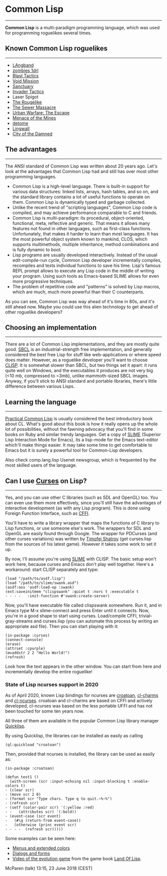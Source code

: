 # Common Lisp

---

**Common Lisp** is a multi-paradigm programming language, which was used for programming roguelikes several times.

## Known Common Lisp roguelikes

---

- [LAngband](langband.md)
- [zombies 1drl](http://groups.google.com/group/rec.games.roguelike.development/browse_thread/thread/5597ab6ddea1209a/407d6656e732b44d)
- [Blast Tactics](blast_tactics.md)
- [Void Mission](http://dto.github.io/notebook/void.html)
- [Sanctuary](http://dto.github.io/notebook/sanctuary.html)
- [Invader Tactics](invader_tactics.md)
- Laser Spigot
- [The Rougelike](the_roguelike.md)
- [The Sewer Massacre](the_sewer_massacre.md)
- [Urban Warfare: The Escape](urban_warfare_the_escape.md)
- [Menace of the Mines](http://sourceforge.net/projects/motm/)
- [detome](https://github.com/nowl/detome)
- [Lingwall](lingwall.md)
- [City of the Damned](city_of_the_damned.md)

## The advantages

---

The ANSI standard of Common Lisp was written about 20 years ago. Let's look at the advantages that Common Lisp had and still has over most other programming languages.

- Common Lisp is a high-level language. There is built-in support for various data structures: linked lists, arrays, hash tables, and so on, and the standard library contains a lot of useful functions to operate on them. Common Lisp is dynamically typed and garbage collected.
- Unlike the recent trend of "scripting languages", Common Lisp code is compiled, and may achieve performance comparable to C and friends.
- Common Lisp is multi-paradigm: its procedural, object-oriented, functional, meta, reflective and generic. That means it allows many features not found in other languages, such as first-class functions. Unfortunately, that makes it harder to learn than most languages. It has the most powerful object system known to mankind, CLOS, which supports multimethods, multiple inheritance, method combinations and is fully dynamic to boot.
- Lisp programs are usually developed interactively. Instead of the usual edit-compile-run cycle, Common Lisp developer incrementally compiles, recompiles and tests individual functions to save his time. Lisp's famous REPL prompt allows to execute any Lisp code in the middle of writing your program. Using such tools as Emacs-based SLIME allows for even more progressive techniques.
- The problem of repetitive code and "patterns" is solved by Lisp macros, which are much, much more powerful than their C counterparts.

As you can see, Common Lisp was way ahead of it's time in 80s, and it's still ahead now. Maybe you could use this alien technology to get ahead of other roguelike developers?

## Choosing an implementation

---

There are a lot of Common Lisp implementations, and they are mostly quite good. [SBCL](http://sbcl.sourceforge.net/) is an industrial-strength free implementation, and generally considered the best free Lisp for stuff like web-applications or where speed does matter. However, as a roguelike developer you'll want to choose [CLISP](http://clisp.cons.org/). It is somewhat slower than SBCL, but two things set it apart: it runs quite well on Windows, and the executables it produces are not very big (<10 mb, compressed to ~3mb), unlike mammoth-sized SBCL images. Anyway, if you'll stick to ANSI standard and portable libraries, there's little difference between various Lisps.

## Learning the language

---

[Practical Common Lisp](http://www.gigamonkeys.com/book/) is usually considered the best introductory book about CL. What's good about this book is how it really opens up the whole lot of possibilities, without the fawning advocacy that you'll find in some books on Ruby and similar trendy languages. Get a copy of [SLIME](http://common-lisp.net/project/slime/) (Superior Lisp Interaction Mode for Emacs), its a lisp-mode for the Emacs text-editor which'll make things easier. It may take some time to get comfortable to Emacs but it is surely a powerful tool for Common-Lisp developers.

Also check comp.lang.lisp Usenet newsgroup, which is frequented by the most skilled users of the language.

## Can I use [Curses](curses_library.md) on Lisp?

---

Yes, and you can use other C libraries (such as SDL and OpenGL) too. You can even use them more effectively, since you'll still have the advantages of interactive development (as with any Lisp program). This is done using Foreign Function Interface, such as [CFFI](http://common-lisp.net/project/cffi).

You'll have to write a library wrapper that maps the functions of C library to Lisp functions, or use someone else's work. The wrappers for SDL and OpenGL are easily found through Google. The wrapper for PDCurses (and other curses variations) was written by [Timofei Shatrov](timofei_shatrov.md) (get curses.lisp from the sources of his latest game). However it takes some work to set it up.

By now, I'll assume you're using [SLIME](http://common-lisp.net/project/slime/) with CLISP. The basic setup won't work here, because curses and Emacs don't play well together. Here's a workaround: start CLISP separately and type:

```text
(load "/path/to/asdf.lisp")
(load "/path/to/slime/swank.asd")
(asdf:oos 'asdf:load-op :swank)
(ext:saveinitmem "clispswank" :quiet t :norc t :executable t
- - - -   :init-function #'swank:create-server)
```

Now, you'll have executable file called clispswank somewhere. Run it, and in Emacs type M-x slime-connect and press Enter until it connects. Now, you're in a good shape to start using curses. Load/compile CFFI, trivial-gray-streams and curses.lisp (you can automate this process by writing an appropriate asd file). Then you can start playing with it:

```text
(in-package :curses)
(connect-console)
(erase)
(attrset :cpurple)
(mvaddstr 2 2 "Hello World!")
(refresh)
```

Look how the text appears in the other window. You can start from here and incrementally develop the entire roguelike!

### State of Lisp ncurses support in 2020

As of April 2020, known Lisp bindings for ncurses are [croatoan](https://www.cliki.net/croatoan), [cl-charms](https://www.cliki.net/cl-charms) and [cl-ncurses](https://www.cliki.net/cl-ncurses). croatoan and cl-charms are based on CFFI and actively developed, cl-ncurses was based on the less portable UFFI and has not been touched for some ten years now.

All three of them are available in the popular Common Lisp library manager [Quicklisp](https://www.quicklisp.org/beta/).

By using Quicklisp, the libraries can be installed as easily as calling

```text
(ql:quickload "croatoan")
```

Then, provided that ncurses is installed, the library can be used as easily as:

```text
(in-package :croatoan)

(defun test1 ()
  (with-screen (scr :input-echoing nil :input-blocking t :enable-colors t)
- (clear scr)
- (move scr 2 0)
- (format scr "Type chars. Type q to quit.~%~%")
- (refresh scr)
- (setf (color-pair scr) '(:yellow :red)
- -   (attributes scr) '(:bold))
- (event-case (scr event)
-   (#\q (return-from event-case))
-   (otherwise (princ event scr)
- - - -  (refresh scr)))))
```

Some examples can be seen here:

- [Menus and extended colors](https://imgur.com/iywc1iG)
- [Dialogs and forms](https://imgur.com/COlPTYG)
- [Video of the evolution game](https://www.youtube.com/watch?v=H-vb0tqkP-E) from the game book [Land Of Lisp](http://landoflisp.com/).

McParen (talk) 13:15, 23 June 2018 (CEST)
